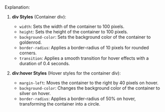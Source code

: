 
Explanation:

1. **div Styles** (Container div):
   - `width`: Sets the width of the container to 100 pixels.
   - `height`: Sets the height of the container to 100 pixels.
   - `background-color`: Sets the background color of the container to goldenrod.
   - `border-radius`: Applies a border-radius of 10 pixels for rounded corners.
   - `transition`: Applies a smooth transition for hover effects with a duration of 0.4 seconds.

2. **div:hover Styles** (Hover styles for the container div):
   - `margin-left`: Moves the container to the right by 40 pixels on hover.
   - `background-color`: Changes the background color of the container to silver on hover.
   - `border-radius`: Applies a border-radius of 50% on hover, transforming the container into a circle.
